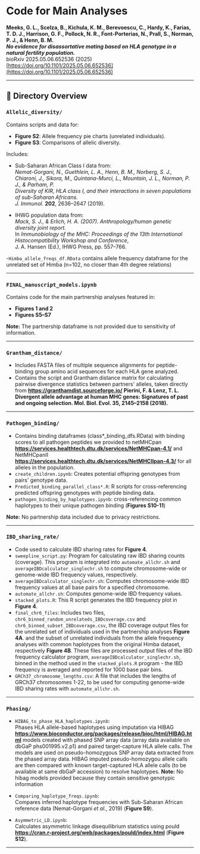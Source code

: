 # Code for Main Analyses

**Meeks, G. L., Scelza, B., Kichula, K. M., Berevoescu, C., Hardy, K., Farias, T. D. J., Harrison, G. F., Pollock, N. R., Font-Porterias, N., Prall, S., Norman, P. J., & Henn, B. M.**  
**_No evidence for disassortative mating based on HLA genotype in a natural fertility population._**  
bioRxiv 2025.05.06.652536 (2025)  
[https://doi.org/10.1101/2025.05.06.652536](https://doi.org/10.1101/2025.05.06.652536)

---

## 📁 Directory Overview

### `Allelic_diversity/`
Contains scripts and data for:
- **Figure S2**: Allele frequency pie charts (unrelated individuals).
- **Figure S3**: Comparisons of allelic diversity.

Includes:
- Sub-Saharan African Class I data from:  
  *Nemat-Gorgani, N., Guethlein, L. A., Henn, B. M., Norberg, S. J., Chiaroni, J., Sikora, M., Quintana-Murci, L., Mountain, J. L., Norman, P. J., & Parham, P.*  
  *Diversity of KIR, HLA class I, and their interactions in seven populations of sub-Saharan Africans.*  
  *J. Immunol.* **202**, 2636–2647 (2019).

- IHWG population data from:  
  *Mack, S. J., & Erlich, H. A. (2007). Anthropology/human genetic diversity joint report.*  
  In *Immunobiology of the MHC: Proceedings of the 13th International Histocompatibility Workshop and Conference*,  
  J. A. Hansen (Ed.), IHWG Press, pp. 557–766.

-`Himba_allele_freqs_df.RData` contains allele frequency dataframe for the unrelated set of Himba (n=102, no closer than 4th degree relations)

---

### `FINAL_manuscript_models.ipynb`
Contains code for the main partnership analyses featured in:
- **Figures 1 and 2**
- **Figures S5–S7**

**Note:** The partnership dataframe is not provided due to sensitivity of information.

---

### `Grantham_distance/`
- Includes FASTA files of multiple sequence alignments for peptide-binding group amino acid sequences for each HLA gene analyzed.
- Contains the script and Grantham distance matrix for calculating pairwise divergence statistics between partners' alleles, taken directly from **https://granthamdist.sourceforge.io/** **Pierini, F. & Lenz, T. L. Divergent allele advantage at human MHC genes: Signatures of past and ongoing selection. Mol. Biol. Evol. 35, 2145–2158 (2018).** 

---

### `Pathogen_binding/`
- Contains binding dataframes (class*_binding_dfs.RData) with binding scores to all pathogen peptides we provided to netMHCpan **https://services.healthtech.dtu.dk/services/NetMHCpan-4.1/** and NetMHCpanII **https://services.healthtech.dtu.dk/services/NetMHCIIpan-4.3/** for all alleles in the population.
- `create_children.ipynb`: Creates potential offspring genotypes from pairs' genotype data. 
- `Predicted_binding_parallel_class*.R`: R scripts for cross-referencing predicted offspring genotypes with peptide binding data.
- `pathogen_binding_by_haplotypes.ipynb`: cross-referencing common haplotypes to their unique pathogen binding (**Figures S10-11**)

**Note:** No partnership data included due to privacy restrictions.

---

### `IBD_sharing_rate/`
- Code used to calculate IBD sharing rates for **Figure 4**.  
- `sweepline_script.py`: 
	Program for calculating raw IBD sharing counts (coverage). This program is integrated into `automate_allchr.sh` and `averageIBDcalculator_singlechr.sh` to compute chromosome-wide or genome-wide IBD frequency values, respectively.
- `averageIBDcalculator_singlechr.sh`: 
	Computes chromosome-wide IBD frequency values at all base pairs for a specified chromosome.
- `automate_allchr.sh`: 
	Computes genome-wide IBD frequency values.
- `stacked_plots.R`:
	This R script generates the IBD frequency plot in **Figure 4**. 
- `final_chr6_files`:
	Includes two files, `chr6_binned_random_unrelateds_IBDcoverage.csv` and `chr6_binned_subset_IBDcoverage.csv`, the IBD coverage output files for the unrelated set of individuals used in the partnership analyses **Figure 4A**. and the subset of unrelated individuals from the allele frequency analyses with common haplotypes from the original Himba dataset, respectively **Figure 4B**.
	These files are processed output files of the IBD frequency calculator program, `averageIBDcalculator_singlechr.sh`, binned in the method used in the `stacked_plots.R` program - the IBD frequency is averaged and reported for 1000 base pair bins.
- `GRCh37_chromosome_lengths.csv`:
	A file that includes the lengths of GRCh37 chromosomes 1-22, to be used for computing genome-wide IBD sharing rates with `automate_allchr.sh`.

---

### `Phasing/`
- `HIBAG_to_phase_HLA_haplotypes.ipynb`:  
  Phases HLA allele-based haplotypes using imputation via HIBAG **https://www.bioconductor.org/packages/release/bioc/html/HIBAG.html** models created with phased SNP array data (array data available on dbGaP phs001995.v2.p1) and paired target-capture HLA allele calls. The models are used on pseudo-homozygous SNP array data extracted from the phased array data. HIBAG imputed pseudo-homozygou allele calls are then compared with known target-captured HLA allele calls (to be available at same dbGaP accession) to resolve haplotypes.
  **Note:** No hibag models provided because they contain sensitive genotypic information
  
- `Comparing_haplotype_freqs.ipynb`:  
  Compares inferred haplotype frequencies with Sub-Saharan African reference data (Nemat-Gorgani *et al.*, 2019) (**Figure S9**).
  
- `Asymmetric_LD.ipynb`:  
  Calculates asymmetric linkage disequilibrium statistics using pould **https://cran.r-project.org/web/packages/pould/index.html** (**Figure S12**).

---

